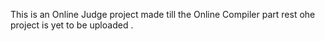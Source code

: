 This is an Online Judge project made till the Online Compiler part rest ohe project is yet to be uploaded .
